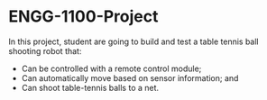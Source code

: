 # ENGG-1100-Project

In this project, student are going to build and test a table tennis ball shooting robot that:
* Can be controlled with a remote control module;
* Can automatically move based on sensor information; and
* Can shoot table-tennis balls to a net.
